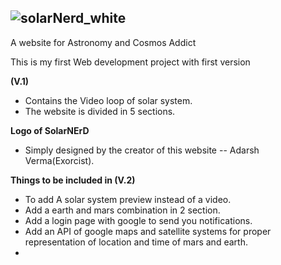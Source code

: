 ## ![solarNerd_white](https://github.com/exorcist09/SolarNErD/assets/124388283/56248ebb-042e-4675-92dc-ad11b645077f)
A website for Astronomy and Cosmos Addict

This is my first Web development project with first version



   **(V.1)**
*  Contains the Video loop of solar system.
*  The website is divided in 5 sections.
 
 **Logo of SolarNErD**
 * Simply designed by the creator of this website -- Adarsh Verma(Exorcist).


**Things to be included in (V.2)**
* To add A solar system preview instead of a video.
* Add a earth and mars combination in 2 section.
* Add a login page with google to send you notifications.
* Add an API of google maps and satellite systems for proper representation of location and time of mars and earth.
*  
 
